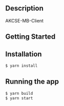## Description

AKCSE-MB-Client


## Getting Started

## Installation

```bash
$ yarn install
```

## Running the app

```bash
$ yarn build
$ yarn start

```